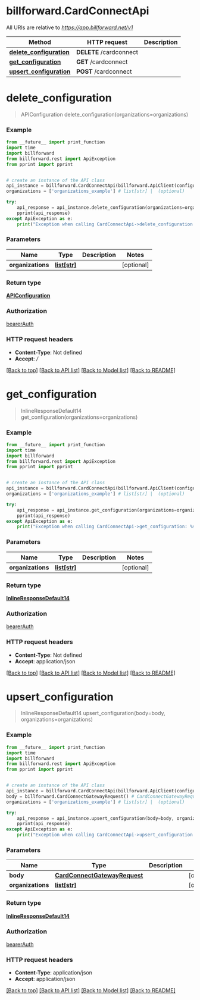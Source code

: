 # billforward.CardConnectApi

All URIs are relative to *https://app.billforward.net/v1*

Method | HTTP request | Description
------------- | ------------- | -------------
[**delete_configuration**](CardConnectApi.md#delete_configuration) | **DELETE** /cardconnect | 
[**get_configuration**](CardConnectApi.md#get_configuration) | **GET** /cardconnect | 
[**upsert_configuration**](CardConnectApi.md#upsert_configuration) | **POST** /cardconnect | 

# **delete_configuration**
> APIConfiguration delete_configuration(organizations=organizations)



### Example
```python
from __future__ import print_function
import time
import billforward
from billforward.rest import ApiException
from pprint import pprint


# create an instance of the API class
api_instance = billforward.CardConnectApi(billforward.ApiClient(configuration))
organizations = ['organizations_example'] # list[str] |  (optional)

try:
    api_response = api_instance.delete_configuration(organizations=organizations)
    pprint(api_response)
except ApiException as e:
    print("Exception when calling CardConnectApi->delete_configuration: %s\n" % e)
```

### Parameters

Name | Type | Description  | Notes
------------- | ------------- | ------------- | -------------
 **organizations** | [**list[str]**](str.md)|  | [optional] 

### Return type

[**APIConfiguration**](APIConfiguration.md)

### Authorization

[bearerAuth](../README.md#bearerAuth)

### HTTP request headers

 - **Content-Type**: Not defined
 - **Accept**: */*

[[Back to top]](#) [[Back to API list]](../README.md#documentation-for-api-endpoints) [[Back to Model list]](../README.md#documentation-for-models) [[Back to README]](../README.md)

# **get_configuration**
> InlineResponseDefault14 get_configuration(organizations=organizations)



### Example
```python
from __future__ import print_function
import time
import billforward
from billforward.rest import ApiException
from pprint import pprint


# create an instance of the API class
api_instance = billforward.CardConnectApi(billforward.ApiClient(configuration))
organizations = ['organizations_example'] # list[str] |  (optional)

try:
    api_response = api_instance.get_configuration(organizations=organizations)
    pprint(api_response)
except ApiException as e:
    print("Exception when calling CardConnectApi->get_configuration: %s\n" % e)
```

### Parameters

Name | Type | Description  | Notes
------------- | ------------- | ------------- | -------------
 **organizations** | [**list[str]**](str.md)|  | [optional] 

### Return type

[**InlineResponseDefault14**](InlineResponseDefault14.md)

### Authorization

[bearerAuth](../README.md#bearerAuth)

### HTTP request headers

 - **Content-Type**: Not defined
 - **Accept**: application/json

[[Back to top]](#) [[Back to API list]](../README.md#documentation-for-api-endpoints) [[Back to Model list]](../README.md#documentation-for-models) [[Back to README]](../README.md)

# **upsert_configuration**
> InlineResponseDefault14 upsert_configuration(body=body, organizations=organizations)



### Example
```python
from __future__ import print_function
import time
import billforward
from billforward.rest import ApiException
from pprint import pprint


# create an instance of the API class
api_instance = billforward.CardConnectApi(billforward.ApiClient(configuration))
body = billforward.CardConnectGatewayRequest() # CardConnectGatewayRequest |  (optional)
organizations = ['organizations_example'] # list[str] |  (optional)

try:
    api_response = api_instance.upsert_configuration(body=body, organizations=organizations)
    pprint(api_response)
except ApiException as e:
    print("Exception when calling CardConnectApi->upsert_configuration: %s\n" % e)
```

### Parameters

Name | Type | Description  | Notes
------------- | ------------- | ------------- | -------------
 **body** | [**CardConnectGatewayRequest**](CardConnectGatewayRequest.md)|  | [optional] 
 **organizations** | [**list[str]**](str.md)|  | [optional] 

### Return type

[**InlineResponseDefault14**](InlineResponseDefault14.md)

### Authorization

[bearerAuth](../README.md#bearerAuth)

### HTTP request headers

 - **Content-Type**: application/json
 - **Accept**: application/json

[[Back to top]](#) [[Back to API list]](../README.md#documentation-for-api-endpoints) [[Back to Model list]](../README.md#documentation-for-models) [[Back to README]](../README.md)

